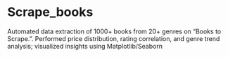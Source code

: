 # Scrape_books
Automated data extraction of 1000+ books from 20+ genres on “Books to Scrape.”. Performed price distribution, rating correlation, and genre trend analysis; visualized insights using Matplotlib/Seaborn
